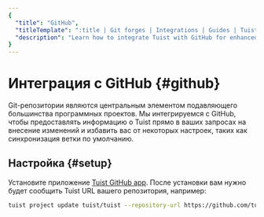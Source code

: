 ```yaml
---
{
  "title": "GitHub",
  "titleTemplate": ":title | Git forges | Integrations | Guides | Tuist",
  "description": "Learn how to integrate Tuist with GitHub for enhanced workflows."
}
---
```

# Интеграция с GitHub {#github}

Git-репозитории являются центральным элементом подавляющего большинства
программных проектов. Мы интегрируемся с GitHub, чтобы предоставлять информацию
о Tuist прямо в ваших запросах на внесение изменений и избавить вас от некоторых
настроек, таких как синхронизация ветки по умолчанию.

## Настройка {#setup}

Установите приложение [Tuist GitHub app](https://github.com/marketplace/tuist).
После установки вам нужно будет сообщить Tuist URL вашего репозитория, например:

```sh
tuist project update tuist/tuist --repository-url https://github.com/tuist/tuist
```
